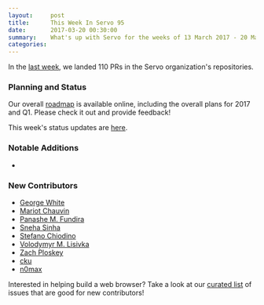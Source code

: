 ```yaml
---
layout:     post
title:      This Week In Servo 95
date:       2017-03-20 00:30:00
summary:    What's up with Servo for the weeks of 13 March 2017 - 20 Mar 2017
categories:
---
```


In the [last week](https://github.com/pulls?utf8=%E2%9C%93&q=is%3Apr+is%3Amerged+closed%3A2017-03-13..2017-03-20+user%3Aservo+),
we landed 110 PRs in the Servo organization's repositories.

### Planning and Status

Our overall [roadmap](https://github.com/servo/servo/wiki/Roadmap) is available online, including the overall plans for 2017 and Q1. Please check it out and provide feedback!

This week's status updates are [here](https://www.standu.ps/project/servo/).

### Notable Additions

-

### New Contributors

- [George White](https://github.com/galexite)
- [Mariot Chauvin](https://github.com/mchv)
- [Panashe M. Fundira](https://github.com/munyari)
- [Sneha Sinha](https://github.com/snehasi)
- [Stefano Chiodino](StefanoChiodino)
- [Volodymyr M. Lisivka](https://github.com/vlisivka)
- [Zach Ploskey](https://github.com/zploskey)
- [cku](https://github.com/CJKu)
- [n0max](https://github.com/n0max)

Interested in helping build a web browser? Take a look at our [curated list](https://starters.servo.org/) of issues that are good for new contributors!
